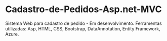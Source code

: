 # Cadastro-de-Pedidos-Asp.net-MVC
Sistema Web para cadastro de pedido - Em desenvolvimento.  Ferramentas utilizadas: Asp, HTML, CSS, Bootstrap, DataAnnotation, Entity Framework, Azure.
